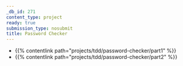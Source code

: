 ```yaml
---
_db_id: 271
content_type: project
ready: true
submission_type: nosubmit
title: Password Checker
---
```


- {{% contentlink path="projects/tdd/password-checker/part1" %}}
- {{% contentlink path="projects/tdd/password-checker/part2" %}}